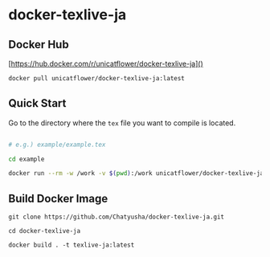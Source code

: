 # docker-texlive-ja

## Docker Hub

[https://hub.docker.com/r/unicatflower/docker-texlive-ja]()

```sh
docker pull unicatflower/docker-texlive-ja:latest
```

## Quick Start

 Go to the directory where the `tex` file you want to compile is located.


```sh

# e.g.) example/example.tex

cd example

docker run --rm -w /work -v $(pwd):/work unicatflower/docker-texlive-ja:latest bash -c "ptex2pdf -l example.tex"

```

## Build Docker Image

```
git clone https://github.com/Chatyusha/docker-texlive-ja.git

cd docker-texlive-ja

docker build . -t texlive-ja:latest

```

